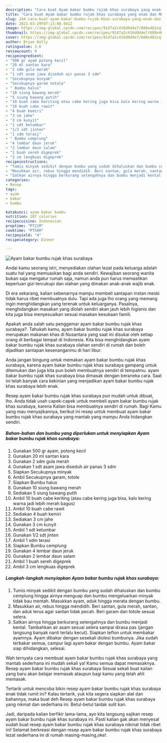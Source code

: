 ```yaml
---
description: "Cara buat Ayam bakar bumbu rujak khas surabaya yang enak dan Mudah Dibuat"
title: "Cara buat Ayam bakar bumbu rujak khas surabaya yang enak dan Mudah Dibuat"
slug: 244-cara-buat-ayam-bakar-bumbu-rujak-khas-surabaya-yang-enak-dan-mudah-dibuat
date: 2021-03-29T07:13:08.941Z
image: https://img-global.cpcdn.com/recipes/9147a2c416d0d4e7/680x482cq70/ayam-bakar-bumbu-rujak-khas-surabaya-foto-resep-utama.jpg
thumbnail: https://img-global.cpcdn.com/recipes/9147a2c416d0d4e7/680x482cq70/ayam-bakar-bumbu-rujak-khas-surabaya-foto-resep-utama.jpg
cover: https://img-global.cpcdn.com/recipes/9147a2c416d0d4e7/680x482cq70/ayam-bakar-bumbu-rujak-khas-surabaya-foto-resep-utama.jpg
author: Bryan Kelly
ratingvalue: 3.6
reviewcount: 9
recipeingredient:
- "500 gr ayam potong kecil"
- "20 ml santan kara"
- "2 sdm gula merah"
- "1 sdt asam jawa diseduh air panas 3 sdm"
- "Secukupnya minyak"
- "Secukupnya garam totole"
- " Bumbu halus"
- "10 siung bawang merah"
- "5 siung bawang putih"
- "10 buah cabe keriting atau cabe kering juga bisa kalo kering warna jadi lebih merah bagus"
- "10 buah cabe rawit"
- "4 buah kemiri"
- "3 cm jahe"
- "3 cm kunyit"
- "1 sdt ketumbar"
- "1/2 sdt jinten"
- "1 sdm terasi"
- " Bumbu cemplung"
- "4 lembar daun jeruk"
- "2 lembar daun salam"
- "1 buah sereh digeprek"
- "3 cm lengkuas digeprek"
recipeinstructions:
- "Tumis minyak sedikit dengan bumbu yang sudah dihaluskan dan bumbu cemplung hingga airnya menguap dan bumbu mengeluarkan minyak tidak bau mentah. Masukkan ayam, aduk hingga merata dengan bumbu."
- "Masukkan air, rebus hingga mendidih. Beri santan, gula merah, santan, dan aduk terus agar santan tidak pecah. Beri garam dan totole sesuai selera."
- "Satkan airnya hingga berkurang setengahnya dan bumbu menjadi kental. Tambahkan air asam sesuai selera sampai dirasa pas (jangan langsung banyak nanti terlalu kecut). Siapkan teflon untuk membakar ayamnya. Ayam dibakar dengan sesekali diolesi bumbunya. Jika sudah terbakar semua, campur lagi ayam bakar dengan bumbu. Ayam bakar siap dihidangkan, selesai."
categories:
- Resep
tags:
- ayam
- bakar
- bumbu

katakunci: ayam bakar bumbu 
nutrition: 287 calories
recipecuisine: Indonesian
preptime: "PT21M"
cooktime: "PT56M"
recipeyield: "4"
recipecategory: Dinner

---
```



![Ayam bakar bumbu rujak khas surabaya](https://img-global.cpcdn.com/recipes/9147a2c416d0d4e7/680x482cq70/ayam-bakar-bumbu-rujak-khas-surabaya-foto-resep-utama.jpg)

Andai kamu seorang istri, menyediakan olahan lezat pada keluarga adalah suatu hal yang memuaskan bagi anda sendiri. Kewajiban seorang  wanita bukan saja mengatur rumah saja, namun anda pun harus memastikan keperluan gizi tercukupi dan olahan yang dimakan anak-anak wajib enak.

Di era  sekarang, kalian sebenarnya mampu membeli santapan instan meski tidak harus ribet membuatnya dulu. Tapi ada juga lho orang yang memang ingin menghidangkan yang terenak untuk keluarganya. Pasalnya, menghidangkan masakan yang diolah sendiri akan jauh lebih higienis dan kita juga bisa menyesuaikan sesuai masakan kesukaan famili. 



Apakah anda salah satu penggemar ayam bakar bumbu rujak khas surabaya?. Tahukah kamu, ayam bakar bumbu rujak khas surabaya merupakan makanan khas di Nusantara yang saat ini disukai oleh setiap orang di berbagai tempat di Indonesia. Kita bisa menghidangkan ayam bakar bumbu rujak khas surabaya olahan sendiri di rumah dan boleh dijadikan santapan kesenanganmu di hari libur.

Anda jangan bingung untuk memakan ayam bakar bumbu rujak khas surabaya, karena ayam bakar bumbu rujak khas surabaya gampang untuk ditemukan dan juga kita pun boleh membuatnya sendiri di tempatmu. ayam bakar bumbu rujak khas surabaya bisa dimasak dengan beraneka cara. Saat ini telah banyak cara kekinian yang menjadikan ayam bakar bumbu rujak khas surabaya lebih enak.

Resep ayam bakar bumbu rujak khas surabaya pun mudah untuk dibuat, lho. Anda tidak usah capek-capek untuk membeli ayam bakar bumbu rujak khas surabaya, karena Kalian bisa membuatnya sendiri di rumah. Bagi Kamu yang mau menyajikannya, berikut ini resep untuk membuat ayam bakar bumbu rujak khas surabaya yang mantab yang mampu Anda hidangkan sendiri.

<!--inarticleads1-->

##### Bahan-bahan dan bumbu yang diperlukan untuk menyiapkan Ayam bakar bumbu rujak khas surabaya:

1. Gunakan 500 gr ayam, potong kecil
1. Gunakan 20 ml santan kara
1. Gunakan 2 sdm gula merah
1. Gunakan 1 sdt asam jawa diseduh air panas 3 sdm
1. Siapkan Secukupnya minyak
1. Ambil Secukupnya garam, totole
1. Siapkan  Bumbu halus
1. Gunakan 10 siung bawang merah
1. Sediakan 5 siung bawang putih
1. Ambil 10 buah cabe keriting (atau cabe kering juga bisa, kalo kering warna jadi lebih merah bagus)
1. Ambil 10 buah cabe rawit
1. Sediakan 4 buah kemiri
1. Sediakan 3 cm jahe
1. Gunakan 3 cm kunyit
1. Ambil 1 sdt ketumbar
1. Gunakan 1/2 sdt jinten
1. Ambil 1 sdm terasi
1. Siapkan  Bumbu cemplung
1. Gunakan 4 lembar daun jeruk
1. Gunakan 2 lembar daun salam
1. Ambil 1 buah sereh digeprek
1. Ambil 3 cm lengkuas digeprek




<!--inarticleads2-->

##### Langkah-langkah menyiapkan Ayam bakar bumbu rujak khas surabaya:

1. Tumis minyak sedikit dengan bumbu yang sudah dihaluskan dan bumbu cemplung hingga airnya menguap dan bumbu mengeluarkan minyak tidak bau mentah. Masukkan ayam, aduk hingga merata dengan bumbu.
1. Masukkan air, rebus hingga mendidih. Beri santan, gula merah, santan, dan aduk terus agar santan tidak pecah. Beri garam dan totole sesuai selera.
1. Satkan airnya hingga berkurang setengahnya dan bumbu menjadi kental. Tambahkan air asam sesuai selera sampai dirasa pas (jangan langsung banyak nanti terlalu kecut). Siapkan teflon untuk membakar ayamnya. Ayam dibakar dengan sesekali diolesi bumbunya. Jika sudah terbakar semua, campur lagi ayam bakar dengan bumbu. Ayam bakar siap dihidangkan, selesai.




Wah ternyata cara membuat ayam bakar bumbu rujak khas surabaya yang mantab sederhana ini mudah sekali ya! Kamu semua dapat memasaknya. Resep ayam bakar bumbu rujak khas surabaya Sesuai sekali buat kalian yang baru akan belajar memasak ataupun bagi kamu yang telah ahli memasak.

Tertarik untuk mencoba bikin resep ayam bakar bumbu rujak khas surabaya enak tidak rumit ini? Kalau tertarik, yuk kita segera siapkan alat dan bahannya, maka buat deh Resep ayam bakar bumbu rujak khas surabaya yang nikmat dan sederhana ini. Betul-betul taidak sulit kan. 

Jadi, daripada kalian berfikir lama-lama, ayo kita langsung sajikan resep ayam bakar bumbu rujak khas surabaya ini. Pasti kalian gak akan menyesal sudah buat resep ayam bakar bumbu rujak khas surabaya nikmat tidak ribet ini! Selamat berkreasi dengan resep ayam bakar bumbu rujak khas surabaya lezat sederhana ini di rumah masing-masing,oke!.

